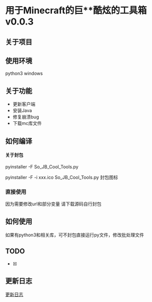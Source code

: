 # 用于Minecraft的巨**酷炫的工具箱v0.0.3

## 关于项目



## 使用环境

python3 windows<br>

## 关于功能

* 更新客户端
* 安装Java
* 修复崩溃bug
* 下载mc库文件

## 如何编译

#### 关于封包

pyinstaller -F So_JB_Cool_Tools.py

pyinstaller -F -i xxx.ico So_JB_Cool_Tools.py 封包图标

### 直接使用

因为需要修改url和部分变量 请下载源码自行封包

## 如何使用

如果有python3和相关库，可不封包直接运行py文件，修改批处理文件

## TODO

- [x] 

## 更新日志

[更新日志](./CHANGELOG.md)

